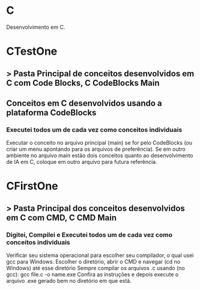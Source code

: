 # C
Desenvolvimento em C.
# CTestOne
## > Pasta Principal de conceitos desenvolvidos em C com Code Blocks, C CodeBlocks Main 
## Conceitos em C desenvolvidos usando a plataforma CodeBlocks
### Executei todos um de cada vez como conceitos individuais
Executar o conceito no arquivo principal (main) se for pelo CodeBlocks (ou criar um menu apontando para os arquivos de preferência).
Se em outro ambiente no arquivo main estão dois conceitos quanto ao desenvolvimento de IA em C, coloque em outro arquivo para futura referência.
# CFirstOne
## > Pasta Principal dos conceitos desenvolvidos em C com CMD, C CMD Main
### Digitei, Compilei e Executei todos um de cada vez como conceitos individuais
Verificar seu sistema operacional para escolher seu compilador, o qual usei gcc para Windows.
Escolher o diretório, abrir o CMD e navegar (cd no Windows) até esse diretório
Sempre compilar os arquivos .c usando (no gcc): gcc file.c -o name.exe
Confira as instruções e depois execute o arquivo .exe gerado bem no diretório em que está.

